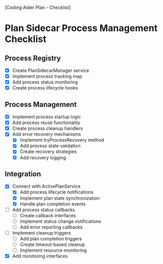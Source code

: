 [Coding Aider Plan - Checklist]

# Plan Sidecar Process Management Checklist

## Process Registry
- [x] Create PlanSidecarManager service
- [x] Implement process tracking map
- [x] Add process status monitoring
- [x] Create process lifecycle hooks

## Process Management
- [x] Implement process startup logic
- [x] Add process reuse functionality
- [x] Create process cleanup handlers
- [x] Add error recovery mechanisms
  - [x] Implement tryProcessRecovery method
  - [x] Add process state validation
  - [x] Create recovery strategies
  - [x] Add recovery logging

## Integration
- [x] Connect with ActivePlanService
  - [x] Add process lifecycle notifications
  - [x] Implement plan state synchronization
  - [x] Handle plan completion events
- [ ] Add process status callbacks
  - [ ] Create callback interfaces
  - [ ] Implement status change notifications
  - [ ] Add error reporting callbacks
- [ ] Implement cleanup triggers
  - [ ] Add plan completion triggers
  - [ ] Create timeout-based cleanup
  - [ ] Implement resource monitoring
- [x] Add monitoring interfaces
